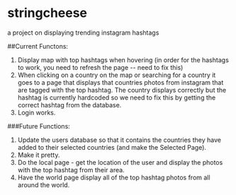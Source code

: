 # stringcheese
a project on displaying trending instagram hashtags

##Current Functons:
1. Display map with top hashtags when hovering (in order for the hashtags to work, you need to refresh the page -- need to fix this)
2. When clicking on a country on the map or searching for a country it goes to a page that displays that countries photos from instagram that are tagged with the top hashtag.  The country displays correctly but the hashtag is currently hardcoded so we need to fix this by getting the correct hashtag from the database.
3. Login works.

###Future Functions:
1. Update the users database so that it contains the countries they have added to their selected countries (and make the Selected Page).
2. Make it pretty.
3. Do the local page - get the location of the user and display the photos with the top hashtag from their area.
4. Have the world page display all of the top hashtag photos from all around the world.

